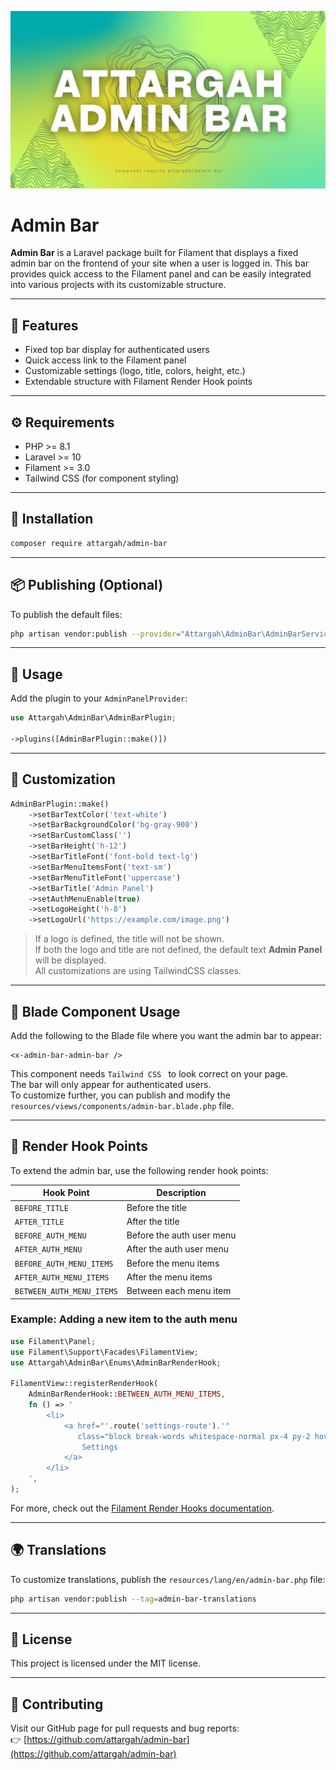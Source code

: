 

![attargah-admin-bar.jpg](art\attargah-admin-bar.jpg)

# Admin Bar

**Admin Bar** is a Laravel package built for Filament that displays a fixed admin bar on the frontend of your site when a user is logged in. This bar provides quick access to the Filament panel and can be easily integrated into various projects with its customizable structure.

---

## 🔧 Features

* Fixed top bar display for authenticated users
* Quick access link to the Filament panel
* Customizable settings (logo, title, colors, height, etc.)
* Extendable structure with Filament Render Hook points

---

## ⚙️ Requirements

* PHP >= 8.1
* Laravel >= 10
* Filament >= 3.0
* Tailwind CSS (for component styling)

---

## 🚀 Installation

```bash
composer require attargah/admin-bar
```

---

## 📦 Publishing (Optional)

To publish the default files:

```bash
php artisan vendor:publish --provider="Attargah\AdminBar\AdminBarServiceProvider"
```

---

## 🧹 Usage

Add the plugin to your `AdminPanelProvider`:

```php
use Attargah\AdminBar\AdminBarPlugin;

->plugins([AdminBarPlugin::make()])
```
---


## 🎨 Customization

```php
AdminBarPlugin::make()
    ->setBarTextColor('text-white')
    ->setBarBackgroundColor('bg-gray-900')
    ->setBarCustomClass('')
    ->setBarHeight('h-12')
    ->setBarTitleFont('font-bold text-lg')
    ->setBarMenuItemsFont('text-sm')
    ->setBarMenuTitleFont('uppercase')
    ->setBarTitle('Admin Panel')
    ->setAuthMenuEnable(true)
    ->setLogoHeight('h-8')
    ->setLogoUrl('https://example.com/image.png')
```

> If a logo is defined, the title will not be shown.  
> If both the logo and title are not defined, the default text **Admin Panel** will be displayed.  
> All customizations are using TailwindCSS classes.

---

## 🧱 Blade Component Usage

Add the following to the Blade file where you want the admin bar to appear:

```blade
<x-admin-bar-admin-bar />
```
This component needs `Tailwind CSS ` to look correct on your page.<br>
The bar will only appear for authenticated users.  
To customize further, you can publish and modify the `resources/views/components/admin-bar.blade.php` file.

---

## 🔌 Render Hook Points

To extend the admin bar, use the following render hook points:

| Hook Point                | Description                       |
|--------------------------|-----------------------------------|
| `BEFORE_TITLE`           | Before the title                  |
| `AFTER_TITLE`            | After the title                   |
| `BEFORE_AUTH_MENU`       | Before the auth user menu         |
| `AFTER_AUTH_MENU`        | After the auth user menu          |
| `BEFORE_AUTH_MENU_ITEMS` | Before the menu items             |
| `AFTER_AUTH_MENU_ITEMS`  | After the menu items              |
| `BETWEEN_AUTH_MENU_ITEMS`| Between each menu item            |

### Example: Adding a new item to the auth menu

```php
use Filament\Panel;
use Filament\Support\Facades\FilamentView;
use Attargah\AdminBar\Enums\AdminBarRenderHook;

FilamentView::registerRenderHook(
    AdminBarRenderHook::BETWEEN_AUTH_MENU_ITEMS,
    fn () => '
        <li>
            <a href="'.route('settings-route').'"
               class="block break-words whitespace-normal px-4 py-2 hover:bg-gray-100 dark:hover:bg-gray-600 dark:hover:text-white">
                Settings
            </a>
        </li>
    ',
);
```

For more, check out the [Filament Render Hooks documentation](https://filamentphp.com/docs/3.x/support/render-hooks).

---

## 🌍 Translations

To customize translations, publish the `resources/lang/en/admin-bar.php` file:

```bash
php artisan vendor:publish --tag=admin-bar-translations
```

---

## 📄 License

This project is licensed under the MIT license.

---

## 🤝 Contributing

Visit our GitHub page for pull requests and bug reports:  
👉 [https://github.com/attargah/admin-bar](https://github.com/attargah/admin-bar)
